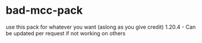 # bad-mcc-pack
use this pack for whatever you want (aslong as you give credit)
1.20.4 - Can be updated per request if not working on others

